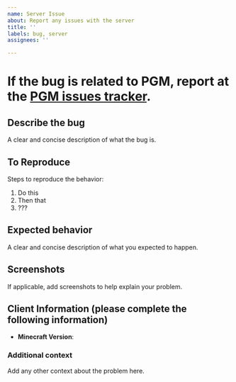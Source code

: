```yaml
---
name: Server Issue
about: Report any issues with the server
title: ''
labels: bug, server
assignees: ''

---
```


# If the bug is related to PGM, report at the [PGM issues tracker](https://github.com/Electroid/PGM/issues).

## Describe the bug
A clear and concise description of what the bug is.

## To Reproduce
Steps to reproduce the behavior:
1. Do this
2. Then that
3. ???

## Expected behavior
A clear and concise description of what you expected to happen.

## Screenshots
If applicable, add screenshots to help explain your problem.

## Client Information (please complete the following information)
 - **Minecraft Version**: 

### Additional context
Add any other context about the problem here.
